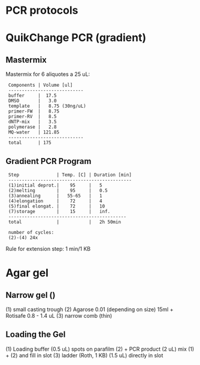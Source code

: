 
PCR protocols
=============

# QuikChange PCR (gradient)
## Mastermix

Mastermix for 6 aliquotes a 25 uL:

     Components | Volume [ul]
     ----------------------------
     buffer     |  17.5
     DMSO       |   3.0
     template   |   8.75 (30ng/uL)
     primer-FW  |   8.75
     primer-RV  |   8.5
     dNTP-mix   |   3.5 
     polymerase |   2.8
     MQ-water   | 121.85
     ----------------------------
     total      | 175
     
## Gradient PCR Program

     Step              | Temp. [C] | Duration [min]
     ----------------------------------------------
     (1)initial deprot.|    95     |   5
     (2)melting        |    95     |   0.5
     (3)annealing      |   55-65   |   1
     (4)elongation     |    72     |   4
     (5)final elongat. |    72     |   10
     (7)storage        |    15     |   inf.
     --------------------------------------------
     total             |           |   2h 50min
     
     number of cycles:
     (2)-(4) 24x

Rule for extension step:
  1 min/1 KB

# Agar gel

## Narrow gel ()

 (1) small casting trough
 (2) Agarose 0.01 (depending on size) 15ml + Rotisafe 0.8 - 1.4 uL
 (3) narrow comb (thin)
 
## Loading the Gel

  (1) Loading buffer        (0.5 uL) spots on parafilm
  (2) + PCR product         (2 uL)
  mix (1) + (2) and fill in slot
  (3) ladder (Roth, 1 KB)   (1.5 uL) directly in slot 





     
     
     
